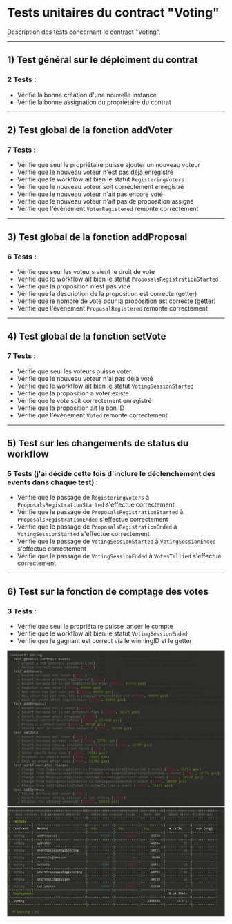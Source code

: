 # Tests unitaires du contract "Voting"

Description des tests concernant le contract "Voting".

---
## 1) Test général sur le déploiment du contrat
### 2 Tests :

- Vérifie la bonne création d'une nouvelle instance
- Vérifie la bonne assignation du propriétaire du contrat

---
## 2) Test global de la fonction addVoter
### 7 Tests :

- Vérifie que seul le propriétaire puisse ajouter un nouveau voteur
- Vérifie que le nouveau voteur n'est pas déjà enregistré
- Vérifie que le workflow ait bien le statut `RegisteringVoters`
- Vérifie que le nouveau voteur soit correctement enregistré
- Vérifie que le nouveau voteur n'ait pas encore voté
- Vérifie que le nouveau voteur n'ait pas de proposition assigné
- Vérifie que l'évènement `VoterRegistered` remonte correctement

---
## 3) Test global de la fonction addProposal
### 6 Tests :

- Vérifie que seul les voteurs aient le droit de vote
- Vérifie que le workflow ait bien le statut `ProposalsRegistrationStarted`
- Vérifie que la proposition n'est pas vide
- Vérifie que la description de la proposition est correcte (getter)
- Vérifie que le nombre de vote pour la proposition est correcte (getter)
- Vérifie que l'évènement `ProposalRegistered` remonte correctement

---
## 4) Test global de la fonction setVote
### 7 Tests :

- Vérifie que seul les voteurs puisse voter
- Vérifie que le nouveau voteur n'ai pas déjà voté
- Vérifie que le workflow ait bien le statut `VotingSessionStarted`
- Vérifie que la proposition a voter existe
- Vérifie que le vote soit correctement enregistré
- Vérifie que la proposition ait le bon ID
- Vérifie que l'évènement `Voted` remonte correctement

---
## 5) Test sur les changements de status du workflow
### 5 Tests (j'ai décidé cette fois d'inclure le déclenchement des events dans chaque test) :

- Vérifie que le passage de `RegisteringVoters` à `ProposalsRegistrationStarted` s'effectue correctement
- Vérifie que le passage de `ProposalsRegistrationStarted` à `ProposalsRegistrationEnded` s'effectue correctement
- Vérifie que le passage de `ProposalsRegistrationEnded` à `VotingSessionStarted` s'effectue correctement
- Vérifie que le passage de `VotingSessionStarted` à `VotingSessionEnded` s'effectue correctement
- Vérifie que le passage de `VotingSessionEnded` à `VotesTallied` s'effectue correctement

---
## 6) Test sur la fonction de comptage des votes
### 3 Tests :

- Vérifie que seul le propriétaire puisse lancer le compte
- Vérifie que le workflow ait bien le statut `VotingSessionEnded`
- Vérifie que le gagnant est correct via le winningID et le getter

![alt text](https://github.com/clearfeebaby/votingTest/blob/main/tests.JPG?raw=true)
![alt text](https://github.com/clearfeebaby/votingTest/blob/main/tests2.JPG?raw=true)
